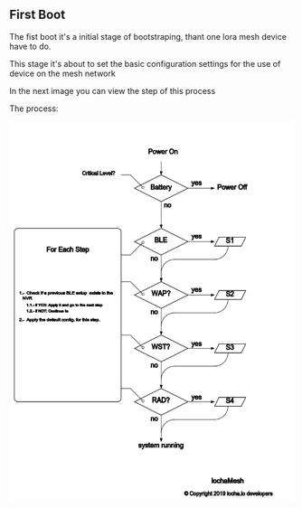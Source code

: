 ## First Boot

The fist boot it's a initial stage of bootstraping, thant one lora mesh device have to do.

This stage it's about to set the basic configuration settings for the use of device on the mesh network

In the next image you can view the step of this process

The process:

![Process of first boot on locha mesh devices](/docs/assets/system_boot.png)
